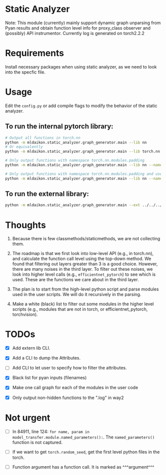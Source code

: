 # Static Analyzer

Note: This module (currently) mainly support dynamic graph unparsing from Pyan results and obtain function level info for proxy_class observer and (possibly) API instrumentor. Currently log is generated on torch2.2.2

# Requirements

Install necessary packages when using static analyzer, as we need to look into the specfic file.

# Usage

Edit the `config.py` or add compile flags to modify the behavior of the static analyzer. 

## To run the internal pytorch library: 
```bash
# Output all functions in torch.nn
python -m mldaikon.static_analyzer.graph_generator.main --lib nn
# Or equivalently
python -m mldaikon.static_analyzer.graph_generator.main --lib torch.nn

# Only output functions with namespace torch.nn.modules.padding
python -m mldaikon.static_analyzer.graph_generator.main --lib nn --namespace torch.nn.modules.padding

# Only output functions with namespace torch.nn.modules.padding and used in torch.nn.modules.padding
python -m mldaikon.static_analyzer.graph_generator.main --lib nn --namespace torch.nn.modules.padding --function torch.nn.modules.padding.ConstantPad3d
```

## To run the external library:
```bash
python -m mldaikon.static_analyzer.graph_generator.main --ext ../../../example_pipelines/bug_84911_ml_daikon.py
```

# Thoughts

1. Because there is few classmethods/staticmethods, we are not collecting them. 

2. The roadmap is that we first look into low-level API (e.g., in torch.nn), and calculate the function call level using the top-down method. We found that filtering out layers greater than 3 is a good choice. However, there are many noises in the third layer. To filter out these noises, we look into higher level calls (e.g., `efficientnet_pytorch`) to see which is used. These are the functions we care about in the third layer.

3. The plan is to start from the high-level python script and parse modules used in the user scripts. We will do it recursively in the parsing.

4. Make a white (black) list to filter out some modules in the higher level scripts (e.g., modules that are not in torch, or efficientnet_pytorch, torchvision).

# TODOs

- [x] Add extern lib CLI.

- [x] Add a CLI to dump the Attributes.

- [ ] Add CLI to let user to specify how to filter the attributes.

- [x] Black list for pyan inputs (filenames)

- [x] Make one call graph for each of the modules in the user code

- [x] Only output non-hidden functions to the ".log" in way2

# Not urgent

- [ ] In 84911, line 124: `for name, param in model_transfer.module.named_parameters():`. The `named_parameters()` function is not captured. 

- [ ] If we want to get `torch.random_seed`, get the first level python files in the torch. 

- [ ] Function argument has a function call. It is marked as ^^^argument^^^

